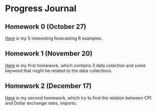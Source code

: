 # Progress Journal

## Homework 0 (October 27)
[Here](files/HW0/Goksel-Bilici_example_homework_0.html) is my 5 interesting forecasting R examples.

## Homework 1 (November 20)
[Here](files/HW1/Goksel-Bilici_HW1.html) is my first homework, which contains 3 data colection and some keyword that might be related to the data collections.


## Homework 2 (December 17)
[Here](files/HW2/Goksel-Bilici_HW2.html) is my second homework, which try to find the relation between CPI and Dollar exchange rates, imports.
